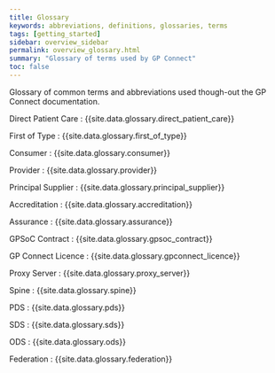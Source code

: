 ```yaml
---
title: Glossary
keywords: abbreviations, definitions, glossaries, terms
tags: [getting_started]
sidebar: overview_sidebar
permalink: overview_glossary.html
summary: "Glossary of terms used by GP Connect"
toc: false
---
```


Glossary of common terms and abbreviations used though-out the GP Connect documentation.

Direct Patient Care
: {{site.data.glossary.direct_patient_care}}

First of Type
: {{site.data.glossary.first_of_type}}

Consumer
: {{site.data.glossary.consumer}}

Provider
: {{site.data.glossary.provider}}

Principal Supplier
: {{site.data.glossary.principal_supplier}}

Accreditation
: {{site.data.glossary.accreditation}}

Assurance
: {{site.data.glossary.assurance}}

GPSoC Contract
: {{site.data.glossary.gpsoc_contract}}

GP Connect Licence
: {{site.data.glossary.gpconnect_licence}}

Proxy Server
: {{site.data.glossary.proxy_server}}

Spine
: {{site.data.glossary.spine}}

PDS
: {{site.data.glossary.pds}}

SDS
: {{site.data.glossary.sds}}

ODS
: {{site.data.glossary.ods}}

Federation
: {{site.data.glossary.federation}}

